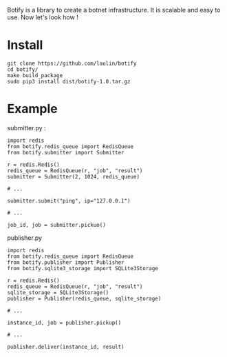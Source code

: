 Botify is a library to create a botnet infrastructure. It is 
scalable and easy to use. Now let's look how !

# Install

~~~~
git clone https://github.com/laulin/botify
cd botify/
make build_package
sudo pip3 install dist/botify-1.0.tar.gz
~~~~

# Example

submitter.py :

~~~~
import redis
from botify.redis_queue import RedisQueue
from botify.submitter import Submitter

r = redis.Redis()
redis_queue = RedisQueue(r, "job", "result")
submitter = Submitter(2, 1024, redis_queue)

# ...

submitter.submit("ping", ip="127.0.0.1")

# ...

job_id, job = submitter.pickuo()
~~~~

publisher.py

~~~~
import redis
from botify.redis_queue import RedisQueue
from botify.publisher import Publisher
from botify.sqlite3_storage import SQLite3Storage

r = redis.Redis()
redis_queue = RedisQueue(r, "job", "result")
sqlite_storage = SQLite3Storage()
publisher = Publisher(redis_queue, sqlite_storage)

# ...

instance_id, job = publisher.pickup()

# ...

publisher.deliver(instance_id, result)
~~~~
